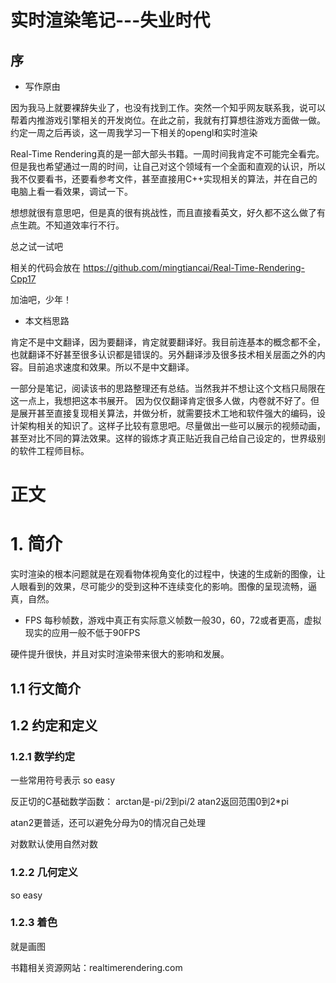 # 实时渲染笔记---失业时代

## 序

-   写作原由

因为我马上就要裸辞失业了，也没有找到工作。突然一个知乎网友联系我，说可以帮着内推游戏引擎相关的开发岗位。在此之前，我就有打算想往游戏方面做一做。约定一周之后再谈，这一周我学习一下相关的opengl和实时渲染

 
Real-Time Rendering真的是一部大部头书籍。一周时间我肯定不可能完全看完。但是我也希望通过一周的时间，让自己对这个领域有一个全面和直观的认识，所以我不仅要看书，还要看参考文件，甚至直接用C++实现相关的算法，并在自己的电脑上看一看效果，调试一下。

想想就很有意思吧，但是真的很有挑战性，而且直接看英文，好久都不这么做了有点生疏。不知道效率行不行。

总之试一试吧

相关的代码会放在
https://github.com/mingtiancai/Real-Time-Rendering-Cpp17

加油吧，少年！

 - 本文档思路

肯定不是中文翻译，因为要翻译，肯定就要翻译好。我目前连基本的概念都不全，也就翻译不好甚至很多认识都是错误的。另外翻译涉及很多技术相关层面之外的内容。目前追求速度和效果。所以不是中文翻译。

一部分是笔记，阅读该书的思路整理还有总结。当然我并不想让这个文档只局限在这一点上，我想把这本书展开。
因为仅仅翻译肯定很多人做，内卷就不好了。但是展开甚至直接复现相关算法，并做分析，就需要技术工地和软件强大的编码，设计架构相关的知识了。这样子比较有意思吧。尽量做出一些可以展示的视频动画，甚至对比不同的算法效果。这样的锻炼才真正贴近我自己给自己设定的，世界级别的软件工程师目标。


# 正文

# 1. 简介

实时渲染的根本问题就是在观看物体视角变化的过程中，快速的生成新的图像，让人眼看到的效果，尽可能少的受到这种不连续变化的影响。图像的呈现流畅，逼真，自然。

 - FPS 每秒帧数，游戏中真正有实际意义帧数一般30，60，72或者更高，虚拟现实的应用一般不低于90FPS

 硬件提升很快，并且对实时渲染带来很大的影响和发展。

## 1.1 行文简介

## 1.2 约定和定义

### 1.2.1 数学约定
一些常用符号表示
so easy


反正切的C基础数学函数：
arctan是-pi/2到pi/2
atan2返回范围0到2*pi

atan2更普适，还可以避免分母为0的情况自己处理

对数默认使用自然对数

### 1.2.2 几何定义
so easy

### 1.2.3 着色
就是画图

书籍相关资源网站：realtimerendering.com


 



